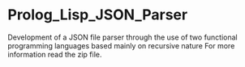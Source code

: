 # Prolog_Lisp_JSON_Parser
Development of a JSON file parser through the use of two functional programming languages based mainly on recursive nature
For more information read the zip file.
